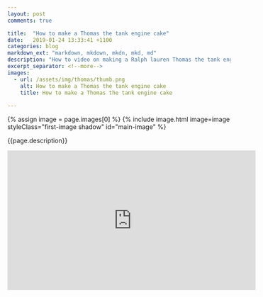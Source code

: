 ```yaml
---
layout: post
comments: true

title:  "How to make a Thomas the tank engine cake"
date:   2019-01-24 13:33:41 +1100
categories: blog
markdown_ext: "markdown, mkdown, mkdn, mkd, md"
description: "How to video on making a Ralph lauren Thomas the tank engine cake"
excerpt_separator: <!--more-->
images: 
  - url: /assets/img/thomas/thumb.png
    alt: How to make a Thomas the tank engine cake 
    title: How to make a Thomas the tank engine cake 
 
---
```

<div class="center first-image">

{% assign image = page.images[0] %}
{% include image.html image=image styleClass="first-image shadow" id="main-image" %}

<p id="description">{{page.description}}</p>

</div>

<div class="center">
	<iframe width="560" height="315" src="https://www.youtube.com/embed/W_0IXxmN_vE" frameborder="0" allow="accelerometer; autoplay; encrypted-media; gyroscope; picture-in-picture" allowfullscreen></iframe>
</div>